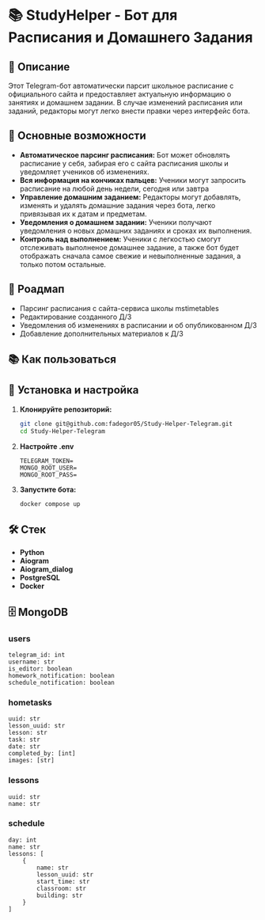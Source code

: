 # 📚 StudyHelper - Бот для Расписания и Домашнего Задания

## 📜 Описание

Этот Telegram-бот автоматически парсит школьное расписание с официального сайта и предоставляет актуальную информацию о занятиях и домашнем задании. В случае изменений расписания или заданий, редакторы могут легко внести правки через интерфейс бота.

## 🎯 Основные возможности

- **Автоматическое парсинг расписания:** Бот может обновлять расписание у себя, забирая его с сайта расписания школы и уведомляет учеников об изменениях.
- **Вся информация на кончиках пальцев:** Ученики могут запросить расписание на любой день недели, сегодня или завтра
- **Управление домашним заданием:** Редакторы могут добавлять, изменять и удалять домашние задания через бота, легко привязывая их к датам и предметам.
- **Уведомления о домашнем задании:** Ученики получают уведомления о новых домашних заданиях и сроках их выполнения.
- **Контроль над выполнением:** Ученики с легкостью смогут отслеживать выполненое домашнее задание, а также бот будет отображать сначала самое свежие и невыполненные задания, а только потом остальные.

## 🚚 Роадмап

- Парсинг расписания с сайта-сервиса школы mstimetables
- Редактирование созданного Д/З
- Уведомления об изменениях в расписании и об опубликованном Д/З
- Добавление дополнительных материалов к Д/З

## 📚 Как пользоваться

## 🚀 Установка и настройка

1. **Клонируйте репозиторий:**

   ```bash
   git clone git@github.com:fadegor05/Study-Helper-Telegram.git
   cd Study-Helper-Telegram
   ```

2. **Настройте .env**

   ```env
   TELEGRAM_TOKEN=
   MONGO_ROOT_USER=
   MONGO_ROOT_PASS=
   ```

3. **Запустите бота:**

   ```bash
   docker compose up
   ```

## 🛠 Стек

- **Python**
- **Aiogram**
- **Aiogram_dialog**
- **PostgreSQL**
- **Docker**

## 🗄️ MongoDB

### users

```
telegram_id: int
username: str
is_editor: boolean
homework_notification: boolean
schedule_notification: boolean
```

### hometasks

```
uuid: str
lesson_uuid: str
lesson: str
task: str
date: str
completed_by: [int]
images: [str]
```

### lessons

```
uuid: str
name: str

```

### schedule

```
day: int
name: str
lessons: [
    {
        name: str
        lesson_uuid: str
        start_time: str
        classroom: str
        building: str
    }
]
```
